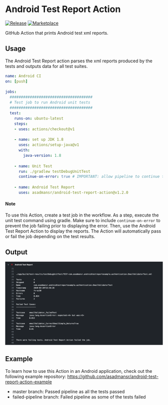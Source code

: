# Android Test Report Action

[![Release](https://img.shields.io/github/release/asadmansr/android-test-report-action.svg)](https://github.com/asadmansr/android-test-report-action/releases)
[![Marketplace](https://img.shields.io/badge/GitHub-Marketplace-orange.svg)](https://github.com/marketplace/actions/android-test-report-action)

GitHub Action that prints Android test xml reports.

## Usage

The Android Test Report action parses the xml reports produced by the tests and outputs data for all test suites.

```yml
name: Android CI
on: [push]

jobs:
  #####################################
  # Test job to run Android unit tests
  ##################################### 
  test:
    runs-on: ubuntu-latest
    steps:
    - uses: actions/checkout@v1

    - name: set up JDK 1.8
      uses: actions/setup-java@v1
      with:
        java-version: 1.8

    - name: Unit Test
      run: ./gradlew testDebugUnitTest
      continue-on-error: true # IMPORTANT: allow pipeline to continue to Android Test Report step

    - name: Android Test Report
      uses: asadmansr/android-test-report-action@v1.2.0
```
#### Note
To use this Action, create a test job in the workflow. As a step, execute the unit test command using gradle. Make sure to include `continue-on-error` to prevent the job failing prior to displaying the error. Then, use the Android Test Report Action to display the reports. The Action will automatically pass or fail the job depending on the test results.

## Output

![action](./images/output.png)

## Example

To learn how to use this Action in an Android application, check out the following example repository:
https://github.com/asadmansr/android-test-report-action-example

- master branch: Passed pipeline as all the tests passed
- failed-pipeline branch: Failed pipeline as some of the tests failed